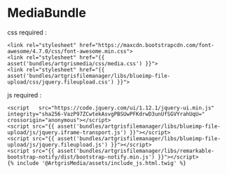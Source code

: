 # MediaBundle


css required : 

    <link rel="stylesheet" href="https://maxcdn.bootstrapcdn.com/font-awesome/4.7.0/css/font-awesome.min.css">
    <link rel="stylesheet" href="{{ asset('bundles/artgrismedia/css/media.css') }}">
    <link rel="stylesheet" href="{{ asset('bundles/artgrisfilemanager/libs/blueimp-file-upload/css/jquery.fileupload.css') }}">
          
 
js required :              
              
    <script   src="https://code.jquery.com/ui/1.12.1/jquery-ui.min.js" integrity="sha256-VazP97ZCwtekAsvgPBSUwPFKdrwD3unUfSGVYrahUqU=" crossorigin="anonymous"></script>
    <script src="{{ asset('bundles/artgrisfilemanager/libs/blueimp-file-upload/js/jquery.iframe-transport.js') }}"></script>
    <script src="{{ asset('bundles/artgrisfilemanager/libs/blueimp-file-upload/js/jquery.fileupload.js') }}"></script>
    <script src="{{ asset('bundles/artgrisfilemanager/libs/remarkable-bootstrap-notify/dist/bootstrap-notify.min.js') }}"></script>
    {% include '@ArtgrisMedia/assets/include_js.html.twig' %}